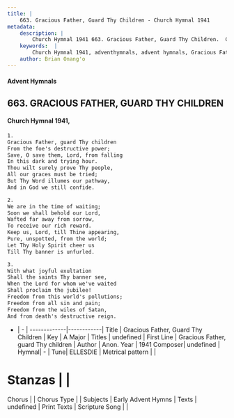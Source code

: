 ```yaml
---
title: |
    663. Gracious Father, Guard Thy Children - Church Hymnal 1941
metadata:
    description: |
        Church Hymnal 1941 663. Gracious Father, Guard Thy Children.  Gracious Father, guard Thy children  From the foe's destructive power;  Save, O save them, Lord, from falling  In this dark and trying hour.  Thou wilt surely prove Thy people,  All our graces must be tried;  But Thy Word illumes our pathway,  And in God we still confide. 
    keywords:  |
        Church Hymnal 1941, adventhymnals, advent hymnals, Gracious Father, Guard Thy Children, Gracious Father, guard Thy children. 
    author: Brian Onang'o
---
```


#### Advent Hymnals
## 663. GRACIOUS FATHER, GUARD THY CHILDREN
####  Church Hymnal 1941,

```txt
1.
Gracious Father, guard Thy children 
From the foe's destructive power; 
Save, O save them, Lord, from falling 
In this dark and trying hour. 
Thou wilt surely prove Thy people, 
All our graces must be tried; 
But Thy Word illumes our pathway, 
And in God we still confide. 

2.
We are in the time of waiting; 
Soon we shall behold our Lord, 
Wafted far away from sorrow, 
To receive our rich reward. 
Keep us, Lord, till Thine appearing, 
Pure, unspotted, from the world; 
Let Thy Holy Spirit cheer us 
Till Thy banner is unfurled. 

3.
With what joyful exultation 
Shall the saints Thy banner see, 
When the Lord for whom we've waited 
Shall proclaim the jubilee! 
Freedom from this world's pollutions; 
Freedom from all sin and pain; 
Freedom from the wiles of Satan, 
And from death's destructive reign.

```

- |   -  |
-------------|------------|
Title | Gracious Father, Guard Thy Children |
Key | A Major |
Titles | undefined |
First Line | Gracious Father, guard Thy children |
Author | Anon.
Year | 1941
Composer| undefined |
Hymnal|  - |
Tune| ELLESDIE |
Metrical pattern | |
# Stanzas |  |
Chorus |  |
Chorus Type |  |
Subjects | Early Advent Hymns |
Texts | undefined |
Print Texts | 
Scripture Song |  |
    
